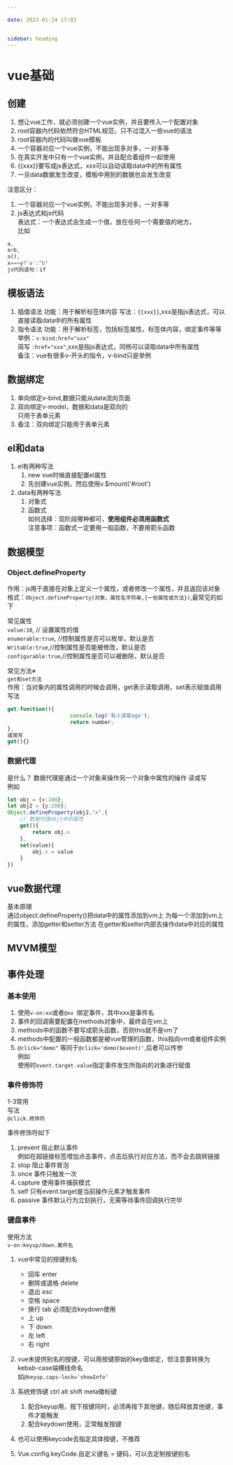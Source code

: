 ```yaml
---

date: 2023-01-24 17:03


sidebar: heading
---
```


# vue基础

## 创建

1. 想让vue工作，就必须创建一个vue实例，并且要传入一个配置对象
2. root容器内代码依然符合HTML规范，只不过混入一些vue的语法
3. root容器内的代码叫做vue模板
4. 一个容器对应一个vue实例，不能出现多对多，一对多等
5. 在真实开发中只有一个vue实例，并且配合着组件一起使用
6. {{xxx}}要写成js表达式，xxx可以自动读取data中的所有属性
7. 一旦data数据发生改变，模板中用到的数据也会发生改变  

注意区分：

1. 一个容器对应一个vue实例，不能出现多对多，一对多等  
2. js表达式和js代码  
表达式：一个表达式会生成一个值，放在任何一个需要值的地方。  
比如

```js
a,
a+b,
a(),
x===y?'a':"b"
js代码语句：if

```

## 模板语法

1. 插值语法
功能：用于解析标签体内容
写法：`{{xxx}}`,xxx是指js表达式，可以直接读取data中的所有属性
2. 指令语法
功能：用于解析标签，包括标签属性，标签体内容，绑定事件等等
举例：`v-bind:href="xxx"`  
简写 `:href="xxx"`,xxx是指js表达式，同杨可以读取data中所有属性  
备注：vue有很多v-开头的指令，v-bind只是举例

## 数据绑定

1. 单向绑定v-bind,数据只能从data流向页面
2. 双向绑定v-model，数据和data是双向的  
只用于表单元素  
3. 备注：双向绑定只能用于表单元素

## el和data

1. el有两种写法
    1. new vue时候直接配置el属性
    2. 先创建vue实例，然后使用v.$mount('#root')
2. data有两种写法
    1. 对象式
    2. 函数式  
    如何选择：现阶段哪种都可，**使用组件必须用函数式**  
    注意事项：函数式一定要用一般函数，不要用箭头函数

## 数据模型

### Object.defineProperty

作用：js用于直接在对象上定义一个属性，或者修改一个属性，并且返回该对象  
格式：`Object.defineProperty(对象，属性名字符串,{一些属性或方法})`,最常见的如下

常见属性  
`value:18`,  // 设置属性的值  
`enumerable:true`, //控制属性是否可以枚举，默认是否  
`Writable:true`,//控制属性是否能被修改，默认是否  
`configurable:true`,//控制属性是否可以被删除，默认是否

常见方法※  
`get和set方法`  
作用：当对象内的属性调用的时候会调用，get表示读取调用，set表示赋值调用  
写法  

```js
get:function(){
                    console.log('有人读取age');
                    return number;
},
或简写
get(){}
```

### 数据代理

是什么？
数据代理是通过一个对象来操作另一个对象中属性的操作 读或写  
例如

```js
let obj = {x:100};
let obj2 = {y:200};
Object.defineProperty(obj2,"x",{
    // 数据代理obj1中的属性
    get(){
        return obj.x
    },
    set(value){
        obj.x = value
    }
})
```

## vue数据代理

基本原理  
通过object.defineProperty()把data中的属性添加到vm上
为每一个添加到vm上的属性，添加getter和setter方法
在getter和setter内部去操作data中对应的属性

## MVVM模型



## 事件处理

### 基本使用

1. 使用`v-on:xx`或者`@xx `绑定事件，其中xxx是事件名
2. 事件的回调需要配置在methods对象中，最终会在vm上
3. methods中的函数不要写成箭头函数，否则this就不是vm了
4. methods中配置的一般函数都是被vue管理的函数，this指向vm或者组件实例
5. `@click="demo"` 等同于`@click='demo($event)'`,后者可以传参  
例如  
使用时`event.target.value`指定事件发生所指向的对象进行赋值

### 事件修饰符

1-3常用  
写法  
`@click.修饰符`  

事件修饰符如下

1. prevent 阻止默认事件  
   例如在超链接标签增加点击事件，点击后执行对应方法，而不会去跳转链接
2. stop 阻止事件冒泡
3. once 事件只触发一次
4. capture 使用事件捕获模式
5. self 只有event.target是当前操作元素才触发事件
6. passive 事件默认行为立刻执行，无需等待事件回调执行完毕 

### 键盘事件

使用方法  
`v-on:keyup/down.案件名`

1. vue中常见的按键别名
   - 回车 enter
   - 删除或退格 delete
   - 退出 esc
   - 空格 space
   - 换行 tab 必须配合keydown使用
   - 上 up
   - 下 down
   - 左 left
   - 右 right
  
2. vue未提供别名的按键，可以用按键原始的key值绑定，但注意要转换为kebab-case端横线命名  
如`@keyup.caps-lock='showInfo'`

3. 系统修饰键 ctrl alt shift meta徽标键
   1. 配合keyup用，按下按键同时，必须再按下其他键，随后释放其他键，事件才能触发
   2. 配合keydown使用，正常触发按键  

4. 也可以使用keycode去指定具体按键，不推荐
5. Vue.config.keyCode.自定义键名 = 键码，可以去定制按键别名

